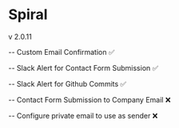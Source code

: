# Spiral

v 2.0.11

-- Custom Email Confirmation ✅

-- Slack Alert for Contact Form Submission ✅

-- Slack Alert for Github Commits ✅

-- Contact Form Submission to Company Email ❌

-- Configure private email to use as sender ❌
